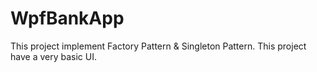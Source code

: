 # WpfBankApp

This project implement Factory Pattern & Singleton Pattern.
This project have a very basic UI.
